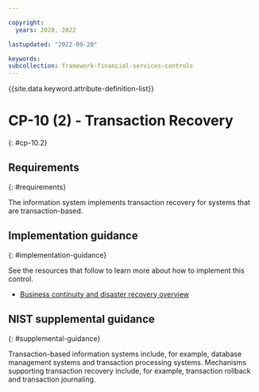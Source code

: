 ```yaml
---

copyright:
  years: 2020, 2022

lastupdated: "2022-09-20"

keywords: 
subcollection: framework-financial-services-controls
---
```


{{site.data.keyword.attribute-definition-list}}

# CP-10 (2) - Transaction Recovery
{: #cp-10.2}

## Requirements
{: #requirements}

The information system implements transaction recovery for systems that are transaction-based.

## Implementation guidance
{: #implementation-guidance}

See the resources that follow to learn more about how to implement this control.

- [Business continuity and disaster recovery overview](/docs/framework-financial-services?topic=framework-financial-services-shared-bcdr)

## NIST supplemental guidance
{: #supplemental-guidance}

Transaction-based information systems include, for example, database management systems and transaction processing systems. Mechanisms supporting transaction recovery include, for example, transaction rollback and transaction journaling.

